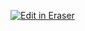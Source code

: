 <p><a target="_blank" href="https://app.eraser.io/workspace/ZgNpxLRYtCXC8Scz9apz" id="edit-in-eraser-github-link"><img alt="Edit in Eraser" src="https://firebasestorage.googleapis.com/v0/b/second-petal-295822.appspot.com/o/images%2Fgithub%2FOpen%20in%20Eraser.svg?alt=media&amp;token=968381c8-a7e7-472a-8ed6-4a6626da5501"></a></p>






<!--- Eraser file: https://app.eraser.io/workspace/ZgNpxLRYtCXC8Scz9apz --->
